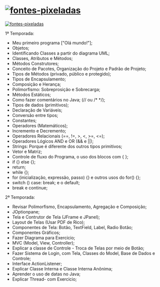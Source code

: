 # <a href="https://fontmeme.com/pt/fontes-pixeladas/"><img src="https://fontmeme.com/permalink/231011/f5244a9f85b505536132dc3418a65f51.png" alt="fontes-pixeladas" border="0"></a>

<a href="https://fontmeme.com/pt/fontes-pixeladas/"><img src="https://fontmeme.com/permalink/231011/c828586ed762445a61c6e17676b93093.png" alt="fontes-pixeladas" border="0"></a>

1ª Temporada:
  - Meu primeiro programa ["Olá mundo!"];
  - Objetos;
  - Identificando Classes a partir do diagrama UML;
  - Classes, Atributos e Métodos;
  - Métodos Construtores;
  - Conceito de Pacotes, Organização do Projeto e Padrão de Projeto;
  - Tipos de Métodos (privado, público e protegido);
  - Tipos de Encapsulamento;
  - Composição e Herança;
  - Polimorfismo: Sobreprosição e Sobrecarga;
  - Métodos Estáticos;
  - Como fazer comentários no Java; (// ou /* */);
  - Tipos de dados (primitivos);
  - Declaração de Variáveis;
  - Conversão entre tipos;
  - Constantes;
  - Operadores (Matemáticos);
  - Incremento e Decremento;
  - Operadores Relacionais (==, !=, >, <, >=, <=);
  - Operadores Lógicos AND e OR (&& e ||);
  - Strings: Porque é diferente dos outros tipos primitivos;
  - Vetor e Matriz;
  - Controle de fluxo do Programa, o uso dos blocos com { };
  - if {} else {};
  - return;
  - while {};
  - for (inicialização, expressão, passo) {} e outros usos do for() {};
  - switch () case: break; e o default;
  - break e continue;
    
2ª  Temporada:
  - Revisar Polimorfismo, Encapsulamento, Agregação e Composição;
  - JOptionpane;
  - Tela e Contrutor de Tela (JFrame e JPanel);
  - Layout de Telas (Usar PDF de Rico);
  - Componentes de Tela: Botão, TextField, Label, Radio Botão;
  - Componentes Gráficos;
  - Fazer Diagrama para Exercicio;
  - MVC (Model, View, Controller);
  - Explicar a classe de Controle - Troca de Telas por meio de Botão;
  - Fazer Sistema de Login, com Tela, Classes do Model, Base de Dados e Controle;
  - Interface ActionListener;
  - Explicar Classe Interna e Classe Interna Anônima;
  - Aprender o uso de datas no Java;
  - Explicar Thread- com Exercicio;


  
